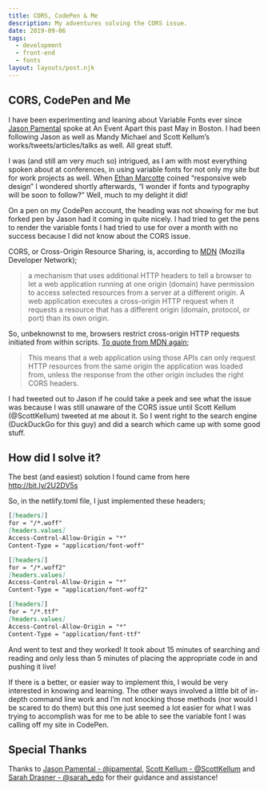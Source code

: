 ```yaml
---
title: CORS, CodePen & Me
description: My adventures solving the CORS issue.
date: 2019-09-06
tags:
  - development
  - front-end
  - fonts
layout: layouts/post.njk
---
```


## CORS, CodePen and Me

I have been experimenting and leaning about Variable Fonts ever since [Jason Pamental](https://rwt.io) spoke at An Event Apart this past May in Boston. I had been following Jason as well as Mandy Michael and Scott Kellum’s works/tweets/articles/talks as well. All great stuff.

I was (and still am very much so) intrigued, as I am with most everything spoken about at conferences, in using variable fonts for not only my site but for work projects as well. When [Ethan Marcotte](https://ethanmarcotte.com) coined “responsive web design” I wondered shortly afterwards, “I wonder if fonts and typography will be soon to follow?” Well, much to my delight it did!

On a pen on my CodePen account, the heading was not showing for me but forked pen by Jason had it coming in quite nicely. I had tried to get the pens to render the variable fonts I had tried to use for over a month with no success because I did not know about the CORS issue.

CORS, or Cross-Origin Resource Sharing, is, according to [MDN](https://developer.mozilla.org/en-US/docs/Web/HTTP/CORS) (Mozilla Developer Network);

<blockquote cite="MDN">a mechanism that uses additional HTTP headers to tell a browser to let a web application running at one origin (domain) have permission to access selected resources from a server at a different origin. A web application executes a cross-origin HTTP request when it requests a resource that has a different origin (domain, protocol, or port) than its own origin.</blockquote>

So, unbeknownst to me, browsers restrict cross-origin HTTP requests initiated from within scripts. [To quote from MDN again](https://developer.mozilla.org/en-US/docs/Web/HTTP/CORS); 

<blockquote cite="MDN">This means that a web application using those APIs can only request HTTP resources from the same origin the application was loaded from, unless the response from the other origin includes the right CORS headers.</blockquote>

I had tweeted out to Jason if he could take a peek and see what the issue was because I was still unaware of the CORS issue until Scott Kellum (@ScottKellum) tweeted at me about it. So I went right to the search engine (DuckDuckGo for this guy) and did a search which came up with some good stuff.

## How did I solve it?

The best (and easiest) solution I found came from here http://bit.ly/2U2DV5s

So, in the netlify.toml file, I just implemented these headers;

```md
[[headers]]
for = "/*.woff"
[headers.values]
Access-Control-Allow-Origin = "*"
Content-Type = "application/font-woff"
```

```md
[[headers]]
for = "/*.woff2"
[headers.values]
Access-Control-Allow-Origin = "*"
Content-Type = "application/font-woff2"
```

```md
[[headers]]
for = "/*.ttf"
[headers.values]
Access-Control-Allow-Origin = "*"
Content-Type = "application/font-ttf"
```

And went to test and they worked! It took about 15 minutes of searching and reading and only less than 5 minutes of placing the appropriate code in and pushing it live!

If there is a better, or easier way to implement this, I would be very interested in knowing and learning. The other ways involved a little bit of in-depth command line work and I’m not knocking those methods (nor would I be scared to do them) but this one just seemed a lot easier for what I was trying to accomplish was for me to be able to see the variable font I was calling off my site in CodePen.

## Special Thanks

Thanks to [Jason Pamental - @jpamental](https://twitter.com/@jpamental), [Scott Kellum - @ScottKellum](https://twitter.com/@ScottKellum) and [Sarah Drasner - @sarah_edo](https://twitter.com/@sarah_edo) for their guidance and assistance!
